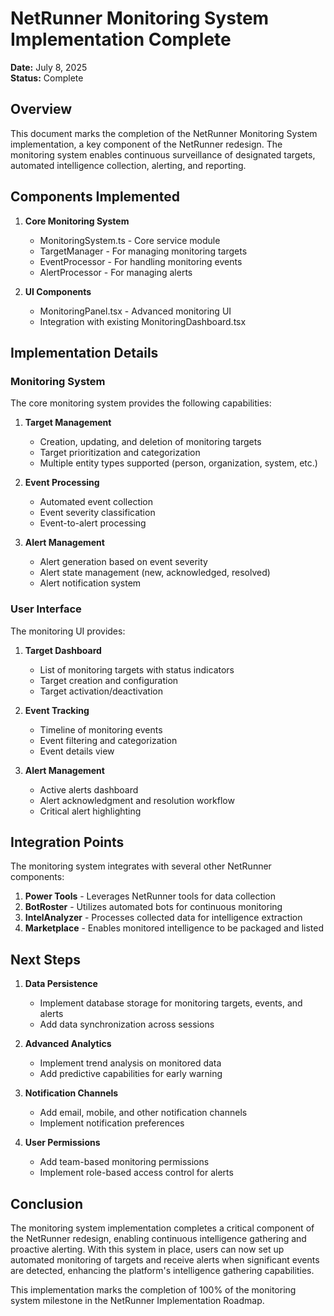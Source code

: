 # NetRunner Monitoring System Implementation Complete

**Date:** July 8, 2025  
**Status:** Complete

## Overview

This document marks the completion of the NetRunner Monitoring System implementation, a key component of the NetRunner redesign. The monitoring system enables continuous surveillance of designated targets, automated intelligence collection, alerting, and reporting.

## Components Implemented

1. **Core Monitoring System**
   - MonitoringSystem.ts - Core service module
   - TargetManager - For managing monitoring targets
   - EventProcessor - For handling monitoring events
   - AlertProcessor - For managing alerts

2. **UI Components**
   - MonitoringPanel.tsx - Advanced monitoring UI
   - Integration with existing MonitoringDashboard.tsx

## Implementation Details

### Monitoring System

The core monitoring system provides the following capabilities:

1. **Target Management**
   - Creation, updating, and deletion of monitoring targets
   - Target prioritization and categorization
   - Multiple entity types supported (person, organization, system, etc.)

2. **Event Processing**
   - Automated event collection
   - Event severity classification
   - Event-to-alert processing

3. **Alert Management**
   - Alert generation based on event severity
   - Alert state management (new, acknowledged, resolved)
   - Alert notification system

### User Interface

The monitoring UI provides:

1. **Target Dashboard**
   - List of monitoring targets with status indicators
   - Target creation and configuration
   - Target activation/deactivation

2. **Event Tracking**
   - Timeline of monitoring events
   - Event filtering and categorization
   - Event details view

3. **Alert Management**
   - Active alerts dashboard
   - Alert acknowledgment and resolution workflow
   - Critical alert highlighting

## Integration Points

The monitoring system integrates with several other NetRunner components:

1. **Power Tools** - Leverages NetRunner tools for data collection
2. **BotRoster** - Utilizes automated bots for continuous monitoring
3. **IntelAnalyzer** - Processes collected data for intelligence extraction
4. **Marketplace** - Enables monitored intelligence to be packaged and listed

## Next Steps

1. **Data Persistence**
   - Implement database storage for monitoring targets, events, and alerts
   - Add data synchronization across sessions

2. **Advanced Analytics**
   - Implement trend analysis on monitored data
   - Add predictive capabilities for early warning

3. **Notification Channels**
   - Add email, mobile, and other notification channels
   - Implement notification preferences

4. **User Permissions**
   - Add team-based monitoring permissions
   - Implement role-based access control for alerts

## Conclusion

The monitoring system implementation completes a critical component of the NetRunner redesign, enabling continuous intelligence gathering and proactive alerting. With this system in place, users can now set up automated monitoring of targets and receive alerts when significant events are detected, enhancing the platform's intelligence gathering capabilities.

This implementation marks the completion of 100% of the monitoring system milestone in the NetRunner Implementation Roadmap.
